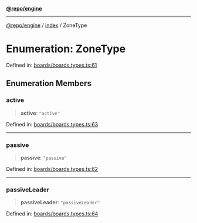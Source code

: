[**@repo/engine**](../../README.md)

---

[@repo/engine](../../modules.md) / [index](../README.md) / ZoneType

# Enumeration: ZoneType

Defined in: [boards/boards.types.ts:61](https://github.com/alexqguo/drinking-board-game-v3/blob/56df34968617deee505d881352afe56efb53b2a4/packages/engine/src/boards/boards.types.ts#L61)

## Enumeration Members

### active

> **active**: `"active"`

Defined in: [boards/boards.types.ts:63](https://github.com/alexqguo/drinking-board-game-v3/blob/56df34968617deee505d881352afe56efb53b2a4/packages/engine/src/boards/boards.types.ts#L63)

---

### passive

> **passive**: `"passive"`

Defined in: [boards/boards.types.ts:62](https://github.com/alexqguo/drinking-board-game-v3/blob/56df34968617deee505d881352afe56efb53b2a4/packages/engine/src/boards/boards.types.ts#L62)

---

### passiveLeader

> **passiveLeader**: `"passiveLeader"`

Defined in: [boards/boards.types.ts:64](https://github.com/alexqguo/drinking-board-game-v3/blob/56df34968617deee505d881352afe56efb53b2a4/packages/engine/src/boards/boards.types.ts#L64)
